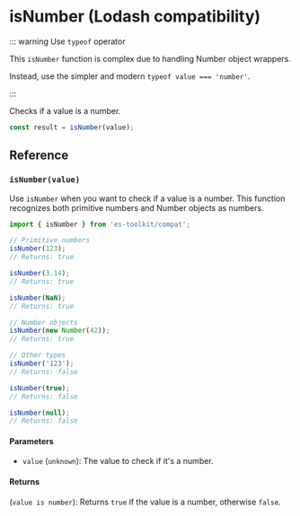 # isNumber (Lodash compatibility)

::: warning Use `typeof` operator

This `isNumber` function is complex due to handling Number object wrappers.

Instead, use the simpler and modern `typeof value === 'number'`.

:::

Checks if a value is a number.

```typescript
const result = isNumber(value);
```

## Reference

### `isNumber(value)`

Use `isNumber` when you want to check if a value is a number. This function recognizes both primitive numbers and Number objects as numbers.

```typescript
import { isNumber } from 'es-toolkit/compat';

// Primitive numbers
isNumber(123);
// Returns: true

isNumber(3.14);
// Returns: true

isNumber(NaN);
// Returns: true

// Number objects
isNumber(new Number(42));
// Returns: true

// Other types
isNumber('123');
// Returns: false

isNumber(true);
// Returns: false

isNumber(null);
// Returns: false
```

#### Parameters

- `value` (`unknown`): The value to check if it's a number.

#### Returns

(`value is number`): Returns `true` if the value is a number, otherwise `false`.